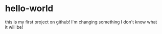 # hello-world
this is my first project on github!
I'm changing something I don't know what it will be!
